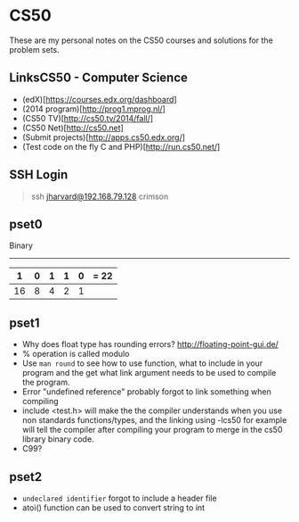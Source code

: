 # CS50

These are my personal notes on the CS50 courses and solutions for the problem sets.

## LinksCS50 - Computer Science

* (edX)[https://courses.edx.org/dashboard]
* (2014 program)[http://prog1.mprog.nl/]
* (CS50 TV)[http://cs50.tv/2014/fall/]
* (CS50 Net)[http://cs50.net]
* (Submit projects)[http://apps.cs50.edx.org/]
* (Test code on the fly C and PHP)[http://run.cs50.net/]

## SSH Login

>ssh jharvard@192.168.79.128
>crimson

## pset0

Binary

------------------------
|  1  |  0  |  1  |  1  |  0  | = 22 |
| --- | --- | --- | --- | --- | --- |
|  16 |   8 |   4 |   2 |   1 |     |

## pset1

* Why does float type has rounding errors? http://floating-point-gui.de/
* % operation is called modulo
* Use `man round` to see how to use function, what to include in your program and the get what link argument needs to be used to compile the program.
* Error "undefined reference" probably forgot to link something when compiling
* include <test.h> will make the the compiler understands when you use non standards functions/types, and the linking using -lcs50 for example will tell the compiler after compiling your program to merge in the cs50 library binary code.
* C99?

## pset2

* `undeclared identifier` forgot to include a header file
* atoi() function can be used to convert string to int